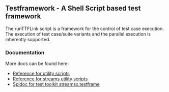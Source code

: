 ## Testframework - A Shell Script based test framework
The runTTFLink script is a framework for the control of test case execution.
The execution of test case/suite variants and the parallel execution is inherently supported.

### Documentation
More docs can be found here:
* [Reference for utility scripts](utils.txt)
* [Reference for streams utility scripts](streamsutils.txt)
* [Spldoc for test toolkit streamsx.testframe](https://joergboe.github.io/testframework/doc/spldoc/html/index.html)
